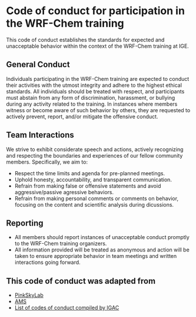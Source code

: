 # Code of conduct for participation in the WRF-Chem training

This code of conduct establishes the standards for expected and unacceptable behavior within the context of the WRF-Chem training at IGE. 

## General Conduct
Individuals participating in the WRF-Chem training are expected to conduct their activities with the utmost integrity and adhere to the highest ethical standards. 
All individuals should be treated with respect, and participants must abstain from any form of discrimination, harassment, or 
bullying during any activity related to the training. In instances where members witness or become aware of such behavior by others, they are requested to actively prevent, 
report, and/or mitigate the offensive conduct.

## Team Interactions
We strive to exhibit considerate speech and actions, actively recognizing and respecting 
the boundaries and experiences of our fellow community members. Specifically, we aim to:
* Respect the time limits and agenda for pre-planned meetings.  
* Uphold honesty, accountability, and transparent communication.
* Refrain from making false or offensive statements and avoid aggressive/passive agressive behaviors.
* Refrain from making personal comments or comments on behavior, focusing on the content and scientific analysis during dicussions.

## Reporting
* All members should report instances of unacceptable conduct promptly to the WRF-Chem training organizers.  
* All information provided will be treated as anonymous and action will be taken to ensure appropriate behavior in team meetings and written interactions going forward.

## This code of conduct was adapted from
* [PinkSkyLab](https://github.com/pinskylab/how_we_work/blob/master/working_agreement.md?fbclid=IwAR3X8TEU4peQO1xxJyvwZzmp6aLI4qUbyxyHC28W8VKzafNzbibP3t6wiSo)
* [AMS](https://www.ametsoc.org/index.cfm/ams/about-ams/ams-organization-and-administration/ams-code-of-conduct/)
* [List of codes of conduct compiled by IGAC](https://igacproject.org/codes-conduct-science)
